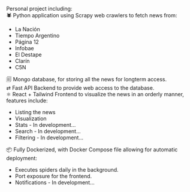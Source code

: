 Personal project including:  
🕷︎ Python application using Scrapy web crawlers to fetch news from:  
  - La Nación  
  - Tiempo Argentino  
  - Página 12  
  - Infobae  
  - El Destape  
  - Clarín
  - C5N
  
🗐 Mongo database, for storing all the news for longterm access.  
⇄ Fast API Backend to provide web access to the database.  
⚛︎ React + Tailwind Frontend to visualize the news in an orderly manner, features include:  
  - Listing the news  
  - Visualization  
  - Stats - In development...  
  - Search - In development...  
  - Filtering - In development...
  
📦︎ Fully Dockerized, with Docker Compose file allowing for automatic deployment:  
  - Executes spiders daily in the background.  
  - Port exposure for the frontend.  
  - Notifications - In development...  
